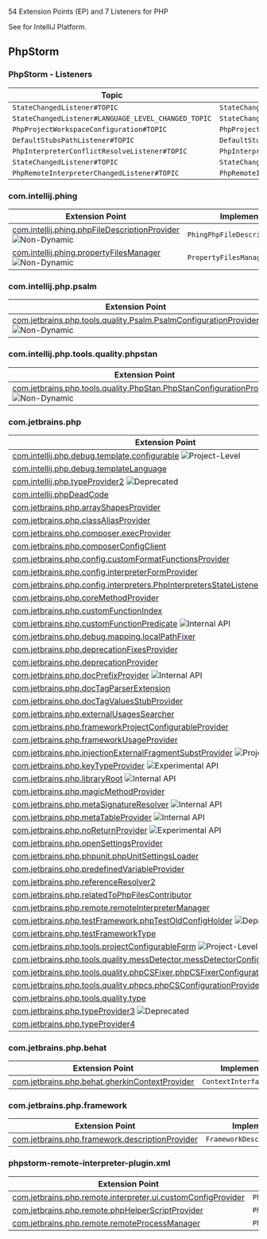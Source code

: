 [//]: # (title: PHP Extension Point and Listener List)

<!-- Copyright 2000-2022 JetBrains s.r.o. and other contributors. Use of this source code is governed by the Apache 2.0 license that can be found in the LICENSE file. -->

54 Extension Points (EP) and 7 Listeners for PHP

See [](extension_point_list.md) for IntelliJ Platform.

<include src="extension_point_list.md" include-id="ep_list_legend"></include>

## PhpStorm

### PhpStorm - Listeners

| Topic                                               | Listener                                   |
|-----------------------------------------------------|--------------------------------------------|
| `StateChangedListener#TOPIC`                        | `StateChangedListener`                     |
| `StateChangedListener#LANGUAGE_LEVEL_CHANGED_TOPIC` | `StateChangedListener`                     |
| `PhpProjectWorkspaceConfiguration#TOPIC`            | `PhpProjectWorkspaceConfigurationListener` |
| `DefaultStubsPathListener#TOPIC`                    | `DefaultStubsPathListener`                 |
| `PhpInterpreterConflictResolveListener#TOPIC`       | `PhpInterpreterConflictResolveListener`    |
| `StateChangedListener#TOPIC`                        | `StateChangedListener`                     |
| `PhpRemoteInterpreterChangedListener#TOPIC`         | `PhpRemoteInterpreterChangedListener`      |

### com.intellij.phing

| Extension Point                                                                                                                                         | Implementation                    |
|---------------------------------------------------------------------------------------------------------------------------------------------------------|-----------------------------------|
| [com.intellij.phing.phpFileDescriptionProvider](https://jb.gg/ipe?extensions=com.intellij.phing.phpFileDescriptionProvider) ![Non-Dynamic][non-dynamic] | `PhingPhpFileDescriptionProvider` |
| [com.intellij.phing.propertyFilesManager](https://jb.gg/ipe?extensions=com.intellij.phing.propertyFilesManager) ![Non-Dynamic][non-dynamic]             | `PropertyFilesManager`            |

### com.intellij.php.psalm

| Extension Point                                                                                                                                                                               | Implementation               |
|-----------------------------------------------------------------------------------------------------------------------------------------------------------------------------------------------|------------------------------|
| [com.jetbrains.php.tools.quality.Psalm.PsalmConfigurationProvider](https://jb.gg/ipe?extensions=com.jetbrains.php.tools.quality.Psalm.PsalmConfigurationProvider) ![Non-Dynamic][non-dynamic] | `PsalmConfigurationProvider` |

### com.intellij.php.tools.quality.phpstan

| Extension Point                                                                                                                                                                                       | Implementation                 |
|-------------------------------------------------------------------------------------------------------------------------------------------------------------------------------------------------------|--------------------------------|
| [com.jetbrains.php.tools.quality.PhpStan.PhpStanConfigurationProvider](https://jb.gg/ipe?extensions=com.jetbrains.php.tools.quality.PhpStan.PhpStanConfigurationProvider) ![Non-Dynamic][non-dynamic] | `PhpStanConfigurationProvider` |

### com.jetbrains.php

| Extension Point                                                                                                                                                                               | Implementation                                                                                              |
|-----------------------------------------------------------------------------------------------------------------------------------------------------------------------------------------------|-------------------------------------------------------------------------------------------------------------|
| [com.intellij.php.debug.template.configurable](https://jb.gg/ipe?extensions=com.intellij.php.debug.template.configurable) ![Project-Level][project-level]                                     | `PhpTemplateDebugConfigurable`                                                                              |
| [com.intellij.php.debug.templateLanguage](https://jb.gg/ipe?extensions=com.intellij.php.debug.templateLanguage)                                                                               | `PhpTemplateLanguagePathMapper`                                                                             |
| [com.intellij.php.typeProvider2](https://jb.gg/ipe?extensions=com.intellij.php.typeProvider2) ![Deprecated][deprecated]                                                                       | `PhpTypeProvider2`                                                                                          |
| [com.intellij.phpDeadCode](https://jb.gg/ipe?extensions=com.intellij.phpDeadCode)                                                                                                             | [`EntryPoint`](upsource:///platform/analysis-api/src/com/intellij/codeInspection/reference/EntryPoint.java) |
| [com.jetbrains.php.arrayShapesProvider](https://jb.gg/ipe?extensions=com.jetbrains.php.arrayShapesProvider)                                                                                   | `PhpArrayShapesProvider`                                                                                    |
| [com.jetbrains.php.classAliasProvider](https://jb.gg/ipe?extensions=com.jetbrains.php.classAliasProvider)                                                                                     | `PhpClassAliasProvider`                                                                                     |
| [com.jetbrains.php.composer.execProvider](https://jb.gg/ipe?extensions=com.jetbrains.php.composer.execProvider)                                                                               | `ComposerExecutionProvider`                                                                                 |
| [com.jetbrains.php.composerConfigClient](https://jb.gg/ipe?extensions=com.jetbrains.php.composerConfigClient)                                                                                 | `ComposerConfigClient`                                                                                      |
| [com.jetbrains.php.config.customFormatFunctionsProvider](https://jb.gg/ipe?extensions=com.jetbrains.php.config.customFormatFunctionsProvider)                                                 | `PhpCustomFormatFunctionsProvider`                                                                          |
| [com.jetbrains.php.config.interpreterFormProvider](https://jb.gg/ipe?extensions=com.jetbrains.php.config.interpreterFormProvider)                                                             | `PhpInterpreterFormProvider`                                                                                |
| [com.jetbrains.php.config.interpreters.PhpInterpretersStateListener](https://jb.gg/ipe?extensions=com.jetbrains.php.config.interpreters.PhpInterpretersStateListener)                         | `PhpInterpretersStateListener`                                                                              |
| [com.jetbrains.php.coreMethodProvider](https://jb.gg/ipe?extensions=com.jetbrains.php.coreMethodProvider)                                                                                     | `PhpCoreHandler`                                                                                            |
| [com.jetbrains.php.customFunctionIndex](https://jb.gg/ipe?extensions=com.jetbrains.php.customFunctionIndex)                                                                                   | `PhpCustomFunctionIndex`                                                                                    |
| [com.jetbrains.php.customFunctionPredicate](https://jb.gg/ipe?extensions=com.jetbrains.php.customFunctionPredicate) ![Internal API][internal]                                                 | `PhpCustomFunctionPredicateIndex`                                                                           |
| [com.jetbrains.php.debug.mapping.localPathFixer](https://jb.gg/ipe?extensions=com.jetbrains.php.debug.mapping.localPathFixer)                                                                 | `PhpLocalPathFixer`                                                                                         |
| [com.jetbrains.php.deprecationFixesProvider](https://jb.gg/ipe?extensions=com.jetbrains.php.deprecationFixesProvider)                                                                         | `PhpDeprecationQuickFixesProvider`                                                                          |
| [com.jetbrains.php.deprecationProvider](https://jb.gg/ipe?extensions=com.jetbrains.php.deprecationProvider)                                                                                   | `PhpDeprecationProvider`                                                                                    |
| [com.jetbrains.php.docPrefixProvider](https://jb.gg/ipe?extensions=com.jetbrains.php.docPrefixProvider) ![Internal API][internal]                                                             | `PhpDocPrefixProvider`                                                                                      |
| [com.jetbrains.php.docTagParserExtension](https://jb.gg/ipe?extensions=com.jetbrains.php.docTagParserExtension)                                                                               | `PhpDocTagParser`                                                                                           |
| [com.jetbrains.php.docTagValuesStubProvider](https://jb.gg/ipe?extensions=com.jetbrains.php.docTagValuesStubProvider)                                                                         | `PhpCustomDocTagValuesStubProvider`                                                                         |
| [com.jetbrains.php.externalUsagesSearcher](https://jb.gg/ipe?extensions=com.jetbrains.php.externalUsagesSearcher)                                                                             | `PhpExternalUsagesSearcher`                                                                                 |
| [com.jetbrains.php.frameworkProjectConfigurableProvider](https://jb.gg/ipe?extensions=com.jetbrains.php.frameworkProjectConfigurableProvider)                                                 | `PhpFrameworkConfigurableProvider`                                                                          |
| [com.jetbrains.php.frameworkUsageProvider](https://jb.gg/ipe?extensions=com.jetbrains.php.frameworkUsageProvider)                                                                             | `PhpFrameworkUsageProvider`                                                                                 |
| [com.jetbrains.php.injectionExternalFragmentSubstProvider](https://jb.gg/ipe?extensions=com.jetbrains.php.injectionExternalFragmentSubstProvider) ![Project-Level][project-level]             | `PhpInjectionExternalFragmentSubstProvider`                                                                 |
| [com.jetbrains.php.keyTypeProvider](https://jb.gg/ipe?extensions=com.jetbrains.php.keyTypeProvider) ![Experimental API][experimental]                                                         | `PhpKeyTypeProvider`                                                                                        |
| [com.jetbrains.php.libraryRoot](https://jb.gg/ipe?extensions=com.jetbrains.php.libraryRoot) ![Internal API][internal]                                                                         | `PhpLibraryRootProvider`                                                                                    |
| [com.jetbrains.php.magicMethodProvider](https://jb.gg/ipe?extensions=com.jetbrains.php.magicMethodProvider)                                                                                   | `PhpMagicHandler`                                                                                           |
| [com.jetbrains.php.metaSignatureResolver](https://jb.gg/ipe?extensions=com.jetbrains.php.metaSignatureResolver) ![Internal API][internal]                                                     | `PhpMetaSignatureResolver`                                                                                  |
| [com.jetbrains.php.metaTableProvider](https://jb.gg/ipe?extensions=com.jetbrains.php.metaTableProvider) ![Internal API][internal]                                                             | `PhpMetaTableProvider`                                                                                      |
| [com.jetbrains.php.noReturnProvider](https://jb.gg/ipe?extensions=com.jetbrains.php.noReturnProvider) ![Experimental API][experimental]                                                       | `PhpNoReturnProvider`                                                                                       |
| [com.jetbrains.php.openSettingsProvider](https://jb.gg/ipe?extensions=com.jetbrains.php.openSettingsProvider)                                                                                 | `Settings`                                                                                                  |
| [com.jetbrains.php.phpunit.phpUnitSettingsLoader](https://jb.gg/ipe?extensions=com.jetbrains.php.phpunit.phpUnitSettingsLoader)                                                               | `PhpUnitSettingsLoader`                                                                                     |
| [com.jetbrains.php.predefinedVariableProvider](https://jb.gg/ipe?extensions=com.jetbrains.php.predefinedVariableProvider)                                                                     | `PhpPredefinedVariableProvider`                                                                             |
| [com.jetbrains.php.referenceResolver2](https://jb.gg/ipe?extensions=com.jetbrains.php.referenceResolver2)                                                                                     | `PhpMultipleDeclarationFilter`                                                                              |
| [com.jetbrains.php.relatedToPhpFilesContributor](https://jb.gg/ipe?extensions=com.jetbrains.php.relatedToPhpFilesContributor)                                                                 | `RelatedToPhpFilesContributor`                                                                              |
| [com.jetbrains.php.remote.remoteInterpreterManager](https://jb.gg/ipe?extensions=com.jetbrains.php.remote.remoteInterpreterManager)                                                           | `PhpRemoteInterpreterManager`                                                                               |
| [com.jetbrains.php.testFramework.phpTestOldConfigHolder](https://jb.gg/ipe?extensions=com.jetbrains.php.testFramework.phpTestOldConfigHolder) ![Deprecated][deprecated]                       | `PhpTestFrameworkOldConfigHolder`                                                                           |
| [com.jetbrains.php.testFrameworkType](https://jb.gg/ipe?extensions=com.jetbrains.php.testFrameworkType)                                                                                       | `PhpTestFrameworkType`                                                                                      |
| [com.jetbrains.php.tools.projectConfigurableForm](https://jb.gg/ipe?extensions=com.jetbrains.php.tools.projectConfigurableForm) ![Project-Level][project-level]                               | `QualityToolProjectConfigurableForm`                                                                        |
| [com.jetbrains.php.tools.quality.messDetector.messDetectorConfigurationProvider](https://jb.gg/ipe?extensions=com.jetbrains.php.tools.quality.messDetector.messDetectorConfigurationProvider) | `MessDetectorConfigurationProvider`                                                                         |
| [com.jetbrains.php.tools.quality.phpCSFixer.phpCSFixerConfigurationProvider](https://jb.gg/ipe?extensions=com.jetbrains.php.tools.quality.phpCSFixer.phpCSFixerConfigurationProvider)         | `PhpCSFixerConfigurationProvider`                                                                           |
| [com.jetbrains.php.tools.quality.phpcs.phpCSConfigurationProvider](https://jb.gg/ipe?extensions=com.jetbrains.php.tools.quality.phpcs.phpCSConfigurationProvider)                             | `PhpCSConfigurationProvider`                                                                                |
| [com.jetbrains.php.tools.quality.type](https://jb.gg/ipe?extensions=com.jetbrains.php.tools.quality.type)                                                                                     | `QualityToolType`                                                                                           |
| [com.jetbrains.php.typeProvider3](https://jb.gg/ipe?extensions=com.jetbrains.php.typeProvider3) ![Deprecated][deprecated]                                                                     | `PhpTypeProvider3`                                                                                          |
| [com.jetbrains.php.typeProvider4](https://jb.gg/ipe?extensions=com.jetbrains.php.typeProvider4)                                                                                               | `PhpTypeProvider4`                                                                                          |

### com.jetbrains.php.behat

| Extension Point | Implementation |
|-----------------|----------------|
| [com.jetbrains.php.behat.gherkinContextProvider](https://jb.gg/ipe?extensions=com.jetbrains.php.behat.gherkinContextProvider) | `ContextInterfaceProvider` |

### com.jetbrains.php.framework

| Extension Point | Implementation |
|-----------------|----------------|
| [com.jetbrains.php.framework.descriptionProvider](https://jb.gg/ipe?extensions=com.jetbrains.php.framework.descriptionProvider) | `FrameworkDescriptionProvider` |

### phpstorm-remote-interpreter-plugin.xml

| Extension Point | Implementation |
|-----------------|----------------|
| [com.jetbrains.php.remote.interpreter.ui.customConfigProvider](https://jb.gg/ipe?extensions=com.jetbrains.php.remote.interpreter.ui.customConfigProvider) | `PhpProjectConfigComponentProvider` |
| [com.jetbrains.php.remote.phpHelperScriptProvider](https://jb.gg/ipe?extensions=com.jetbrains.php.remote.phpHelperScriptProvider) | `PhpHelperScriptProvider` |
| [com.jetbrains.php.remote.remoteProcessManager](https://jb.gg/ipe?extensions=com.jetbrains.php.remote.remoteProcessManager) | `PhpRemoteProcessManager` |

[experimental]: https://img.shields.io/badge/-Experimental_API-red?style=flat-square
[internal]: https://img.shields.io/badge/-Internal_API-darkred?style=flat-square
[project-level]: https://img.shields.io/badge/-Project--Level-blue?style=flat-square
[non-dynamic]: https://img.shields.io/badge/-Non--Dynamic-orange?style=flat-square
[deprecated]: https://img.shields.io/badge/-Deprecated-lightgrey?style=flat-square
